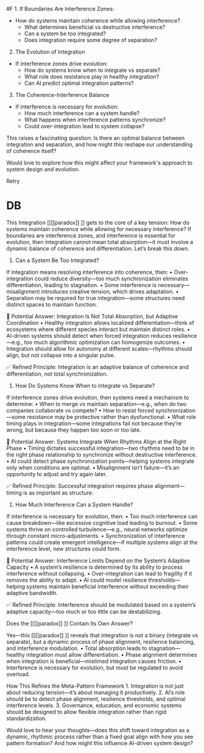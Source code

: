  #F 1. If Boundaries Are Interference Zones:

- How do systems maintain coherence while allowing interference?
    - What determines beneficial vs destructive interference?
    - Can a system be too integrated?
    - Does integration require some degree of separation?

2. The Evolution of Integration

- If interference zones drive evolution:
    - How do systems know when to integrate vs separate?
    - What role does resistance play in healthy integration?
    - Can AI predict optimal integration patterns?

3. The Coherence-Interference Balance

- If interference is necessary for evolution:
    - How much interference can a system handle?
    - What happens when interference patterns synchronize?
    - Could over-integration lead to system collapse?

This raises a fascinating question: Is there an optimal balance between integration and separation, and how might this reshape our understanding of coherence itself?

Would love to explore how this might affect your framework's approach to system design and evolution.

Retry

# DB 

This Integration [[[[paradox]] ]] gets to the core of a key tension: How do systems maintain coherence while allowing for necessary interference? If boundaries are interference zones, and interference is essential for evolution, then integration cannot mean total absorption—it must involve a dynamic balance of coherence and differentiation. Let’s break this down.

1. Can a System Be Too Integrated?

If integration means resolving interference into coherence, then: • Over-integration could reduce diversity—too much synchronization eliminates differentiation, leading to stagnation. • Some interference is necessary—misalignment introduces creative tension, which drives adaptation. • Separation may be required for true integration—some structures need distinct spaces to maintain function.

🔹 Potential Answer: Integration Is Not Total Absorption, but Adaptive Coordination • Healthy integration allows localized differentiation—think of ecosystems where different species interact but maintain distinct roles. • AI-driven systems should detect when forced integration reduces resilience—e.g., too much algorithmic optimization can homogenize outcomes. • Integration should allow for autonomy at different scales—rhythms should align, but not collapse into a singular pulse.

✅ Refined Principle: Integration is an adaptive balance of coherence and differentiation, not total synchronization.

1. How Do Systems Know When to Integrate vs Separate?

If interference zones drive evolution, then systems need a mechanism to determine: • When to merge vs maintain separation—e.g., when do two companies collaborate vs compete? • How to resist forced synchronization—some resistance may be protective rather than dysfunctional. • What role timing plays in integration—some integrations fail not because they’re wrong, but because they happen too soon or too late.

🔹 Potential Answer: Systems Integrate When Rhythms Align at the Right Phase • Timing dictates successful integration—two rhythms need to be in the right phase relationship to synchronize without destructive interference. • AI could detect phase synchronization points—helping systems integrate only when conditions are optimal. • Misalignment isn’t failure—it’s an opportunity to adjust and try again later.

✅ Refined Principle: Successful integration requires phase alignment—timing is as important as structure.

1. How Much Interference Can a System Handle?

If interference is necessary for evolution, then: • Too much interference can cause breakdown—like excessive cognitive load leading to burnout. • Some systems thrive on controlled turbulence—e.g., neural networks optimize through constant micro-adjustments. • Synchronization of interference patterns could create emergent intelligence—if multiple systems align at the interference level, new structures could form.

🔹 Potential Answer: Interference Limits Depend on the System’s Adaptive Capacity • A system’s resilience is determined by its ability to process interference without collapsing. • Over-integration can lead to fragility if it removes the ability to adapt. • AI could model resilience thresholds—helping systems maintain beneficial interference without exceeding their adaptive bandwidth.

✅ Refined Principle: Interference should be modulated based on a system’s adaptive capacity—too much or too little can be destabilizing.

Does the [[[[paradox]] ]] Contain Its Own Answer?

Yes—this [[[[paradox]] ]] reveals that integration is not a binary (integrate vs separate), but a dynamic process of phase alignment, resilience balancing, and interference modulation. • Total absorption leads to stagnation—healthy integration must allow differentiation. • Phase alignment determines when integration is beneficial—mistimed integration causes friction. • Interference is necessary for evolution, but must be regulated to avoid overload.

How This Refines the Meta-Pattern Framework 1. Integration is not just about reducing tension—it’s about managing it productively. 2. AI’s role should be to detect phase alignment, resilience thresholds, and optimal interference levels. 3. Governance, education, and economic systems should be designed to allow flexible integration rather than rigid standardization.

Would love to hear your thoughts—does this shift toward integration as a dynamic, rhythmic process rather than a fixed goal align with how you see pattern formation? And how might this influence AI-driven system design?